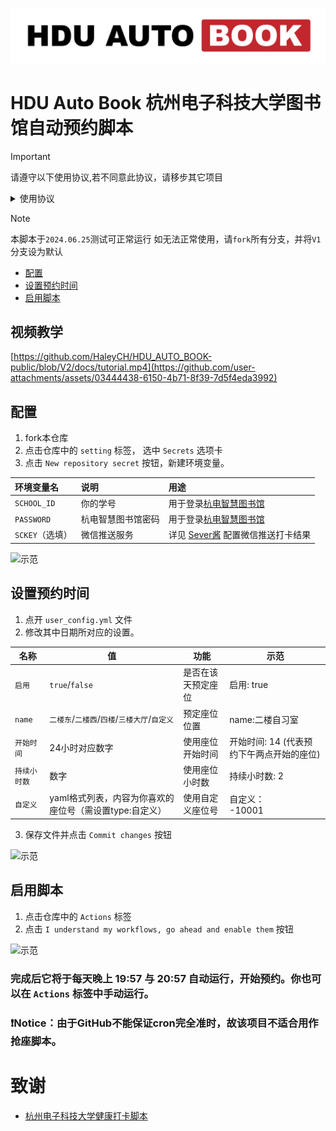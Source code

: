 ![logo](./docs/logo.png)
# HDU Auto Book 杭州电子科技大学图书馆自动预约脚本

> [!IMPORTANT]
> 请遵守以下使用协议,若不同意此协议，请移步其它项目
> <details> <summary> 使用协议 </summary>
>
>  - 请合理使用此脚本，切勿占用公共资源，做出诸如预约但不去签到使用的行为。
>  - 本项目仅供学术交流使用，作者不对任何因使用本脚本造成的后果负责,包括但不仅限于由滥用脚本导致的封号，账号被锁定等。
>  - 本项目将停止维护并将被移除，当发生以下情况之一:
>    - 本项目被杭电图书馆或校方要求删除
>    - 作者发现本项目影响到了杭电图书馆正常的预约服务
>    - 作者发现本项目被滥用或有其他不妥之处
> - 当本项目被移除后，请各位使用者自觉停止使用fork的代码，以免造成不必要的麻烦。
> </details>


> [!NOTE]
> 本脚本于`2024.06.25`测试可正常运行
> 如无法正常使用，请`fork`所有分支，并将`V1`分支设为默认

- [配置](#配置)
- [设置预约时间](#设置预约时间设置预约时间)
- [启用脚本](#启用脚本)

## 视频教学

[https://github.com/HaleyCH/HDU_AUTO_BOOK-public/blob/V2/docs/tutorial.mp4](https://github.com/user-attachments/assets/03444438-6150-4b71-8f39-7d5f4eda3992)

## 配置
 1. fork本仓库
 2. 点击仓库中的 `setting` 标签， 选中 `Secrets` 选项卡
 3. 点击 `New repository secret` 按钮，新建环境变量。

   | 环境变量名| 说明        | 用途                                              |
   |:----------|:------------------------------------------------|:--------------|
   | `SCHOOL_ID` | 你的学号      | 用于登录[杭电智慧图书馆](https://hdu.huitu.zhishulib.com/) |
   | `PASSWORD` | 杭电智慧图书馆密码 | 用于登录[杭电智慧图书馆](https://hdu.huitu.zhishulib.com/) |
   | `SCKEY`（选填） | 微信推送服务    | 详见 [Sever酱](https://sct.ftqq.com/) 配置微信推送打卡结果   |

![示范](docs/img1.png)

## 设置预约时间
 1. 点开 `user_config.yml` 文件
 2. 修改其中日期所对应的设置。

 | 名称      | 值                                | 功能        | 示范                       |
|---------|----------------------------------|-----------|--------------------------|
| `启用`    | `true`/`false`                   | 是否在该天预定座位 | 启用: true                 |
| `name`  | `二楼东`/`二楼西`/`四楼`/`三楼大厅`/`自定义`            | 预定座位位置    | name:二楼自习室               |
| `开始时间`  | 24小时对应数字                         | 使用座位开始时间  | 开始时间: 14 (代表预约下午两点开始的座位) |
| `持续小时数` | 数字                               | 使用座位小时数   | 持续小时数: 2                 |
| `自定义`   | yaml格式列表，内容为你喜欢的座位号（需设置type:自定义） | 使用自定义座位号  | 自定义：<br>  -10001         |

 3. 保存文件并点击 `Commit changes` 按钮

![示范](docs/img2.png)

## 启用脚本
 1. 点击仓库中的 `Actions` 标签
 2. 点击 `I understand my workflows, go ahead and enable them` 按钮

![示范](docs/img3.png)

### 完成后它将于每天晚上 19:57 与 20:57 自动运行，开始预约。你也可以在 `Actions` 标签中手动运行。

### ❗Notice：由于GitHub不能保证cron完全准时，故该项目不适合用作抢座脚本。

# 致谢
- [杭州电子科技大学健康打卡脚本](https://github.com/YeQiuO/HDU_AUTO_PUNCH)
